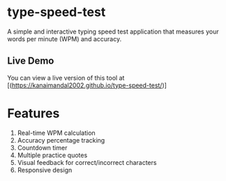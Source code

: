 # type-speed-test

A simple and interactive typing speed test application that measures your words per minute (WPM) and accuracy.

## Live Demo

You can view a live version of this tool at [(https://kanaimandal2002.github.io/type-speed-test/)]


# Features
1. Real-time WPM calculation
2. Accuracy percentage tracking
3. Countdown timer
4. Multiple practice quotes
5. Visual feedback for correct/incorrect characters
6. Responsive design
